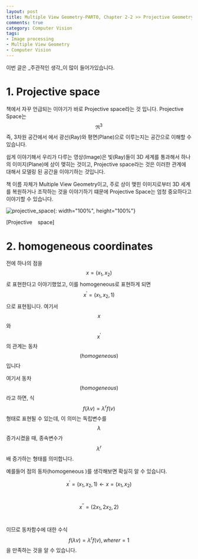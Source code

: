 ```yaml
---
layout: post
title: Multiple View Geometry-PART0, Chapter 2-2 >> Projective Geometry and Transformations of 2D - projective geometry와 at infinity 표현에 대해서
comments: true
category: Computer Vision
tags:
- Image processing
- Multiple View Geometry
- Computer Vision
---
```




이번 글은 _주관적인 생각_이 많이 들어가있습니다.



# 1. Projective space

책에서 자꾸 언급되는 이야기가 바로 Projective space라는 것 입니다. Projective Space는 $$ \Re^{3} $$ 즉, 3차원 공간에서 에서 광선(Ray)와 평면(Plane)으로 이루는지는 공간으로 이해할 수 있습니다.



쉽게 이야기해서 우리가 다루는 영상(Image)은 빛(Ray)들이 3D 세계를 통과해서 하나의 이미지(Plane)에 상이 맺히는 것이고, Projective space라는 것은 이러한 관계에 대해서 모델링 된 공간을 이야기하는 것입니다.



책 이름 자체가 Multiple View Geometry이고, 주로 상이 맺힌 이미지로부터 3D 세계를 복원하거나 조작하는 것을 이야기하기 떄문에 Projective Space는 엄청 중요하다고 이야기할 수 있습니다.



![projective_space]({{site.url}}/images/MVG/projective_space.png){: width="100%", height="100%"}

<p align="center">

[Projective &ensp; space]

</p>



# 2. homogeneous coordinates

전에 하나의 점을 $$ x = (x_1, x_2) $$로 표현한다고 이야기했었고, 이를 homogeneous로 표현하게 되면  $$ x^{\prime} = (x_1, x_2, 1) $$으로 표현됩니다. 여기서 $$ x $$와 $$ x^{\prime} $$의 관계는 동차 $$ (homogeneous) $$입니다



여기서 동차$$ (homogeneous) $$라고 하면, 식$$ f(\lambda v) = \lambda^{r}f(v) $$ 형태로 표현될 수 있는데, 이 의미는 독립변수를 $$ \lambda $$ 증가시켰을 때, 종속변수가 $$ \lambda^{r}$$배 증가하는 형태를 의미합니다.



예를들어 점의 동차(homogeneous )를 생각해보면 확실히 알 수 있습니다.

$$ x^{\prime} = (x_1, x_2, 1) \leftarrow x = (x_1, x_2) $$ &ensp;

$$ x^{\prime \prime} = (2x_1, 2x_2, 2) $$ &ensp;

이므로 동차함수에 대한 수식 $$ f(\lambda v) = \lambda^{r}f(v), where r=1  $$ 을 만족하는 것을 알 수 있습니다.





